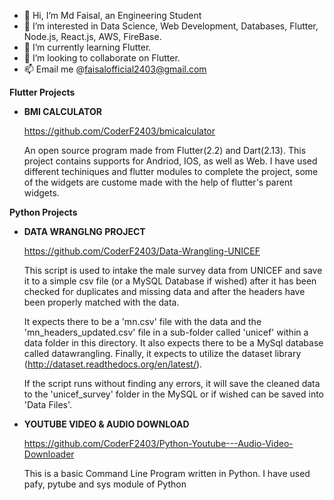 - 👋 Hi, I’m Md Faisal, an Engineering Student
- 👀 I’m interested in Data Science, Web Development, Databases, Flutter, Node.js, React.js, AWS, FireBase.
- 🌱 I’m currently learning Flutter.
- 💞️ I’m looking to collaborate on Flutter.
- 📫 Email me @faisalofficial2403@gmail.com

<!---
CoderF2403/CoderF2403 is a ✨ special ✨ repository because its `README.md` (this file) appears on your GitHub profile.
You can click the Preview link to take a look at your changes.
--->

**Flutter Projects**

- **BMI CALCULATOR**

  https://github.com/CoderF2403/bmicalculator
  
  An open source program made from Flutter(2.2) and Dart(2.13). This project contains supports for Andriod, IOS, as well as Web.
  I have used different techiniques and flutter modules to complete the project, some of the widgets are custome made with the help of flutter's parent widgets.
  

**Python Projects**

- **DATA WRANGLNG PROJECT**

  https://github.com/CoderF2403/Data-Wrangling-UNICEF
  
  This script is used to intake the male survey data from UNICEF and save it to a simple csv file
  (or a MySQL Database if wished) after it has been checked for duplicates and missing data and after the headers 
  have been properly matched with the data.
  
  It expects there to be a 'mn.csv' file with the data and the 'mn_headers_updated.csv' file in a sub-folder called 
  'unicef' within a data folder in this directory. It also expects there to be a MySql database called datawrangling.
  Finally, it expects to utilize the dataset library (http://dataset.readthedocs.org/en/latest/).
  
  If the script runs without finding any errors, it will save the cleaned data to the 'unicef_survey' folder in the MySQL 
  or if wished can be saved into 'Data Files'.
  
  

- **YOUTUBE VIDEO & AUDIO DOWNLOAD**

  https://github.com/CoderF2403/Python-Youtube---Audio-Video-Downloader
  
  This is a basic Command Line Program written in Python. I have used pafy, pytube and sys module of Python
  
  
  
  
